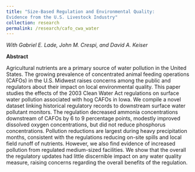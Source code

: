 ```yaml
---
title: "Size-Based Regulation and Environmental Quality:
Evidence from the U.S. Livestock Industry"
collection: research
permalink: /research/cafo_cwa_water
---
```


_With Gabriel E. Lade, John M. Crespi, and David A. Keiser_

<!--
<center>
  <img src="/images/evam_value_contributions.png" width="400"/>
</center>
-->

**Abstract**

Agricultural nutrients are a primary source of water pollution in the United States. The growing prevalence of concentrated animal feeding operations (CAFOs) in the U.S. Midwest raises concerns among the public and regulators about their impact on local environmental quality. This paper studies the effects of the 2003 Clean Water Act regulations on surface water pollution associated with hog CAFOs in Iowa. We compile a novel dataset linking historical regulatory records to downstream surface water pollutant monitors. The regulation decreased ammonia concentrations downstream of CAFOs by 6 to 9 percentage points, modestly improved dissolved oxygen concentrations, but did not reduce phosphorus concentrations. Pollution reductions are largest during heavy precipitation months, consistent with the regulations reducing on-site spills and local field runoff of nutrients. However, we also find evidence of increased pollution from regulated medium-sized facilities. We show that the overall the regulatory updates had little discernible impact on any water quality measure, raising concerns regarding the overall benefits of the regulation.


<!---
excerpt: 'This paper is about the number 1. The number 2 is left for future work.'
date: 2009-10-01
venue: 'Journal 1'
paperurl: 'http://academicpages.github.io/files/paper1.pdf'
citation: 'Your Name, You. (2009). &quot;Paper Title Number 1.&quot; <i>Journal 1</i>. 1(1).'
--->
